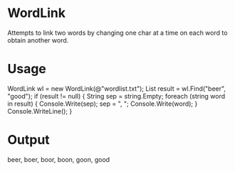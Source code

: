 WordLink
========

Attempts to link two words by changing one char at a time on each word to obtain another word.

Usage
=====

WordLink wl = new WordLink(@"wordlist.txt");
List<string> result = wl.Find("beer", "good");
if (result != null)
{
	String sep = string.Empty;
	foreach (string word in result)
	{
		Console.Write(sep);
		sep = ", ";
		Console.Write(word);
	}
	Console.WriteLine();
}

Output
======
beer, boer, boor, boon, goon, good
